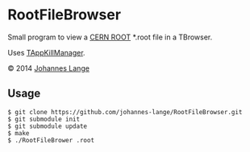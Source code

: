 RootFileBrowser
==============

Small program to view a [CERN ROOT](http://root.cern.ch) *.root file in a TBrowser.

Uses [TAppKillManager](https://github.com/johannes-lange/TAppKillManager).

&copy; 2014 [Johannes Lange](https://johannes-lange.github.io)

Usage
-----

<pre><code>$ git clone https://github.com/johannes-lange/RootFileBrowser.git
$ git submodule init
$ git submodule update
$ make
$ ./RootFileBrower <your-file>.root </code></pre>
